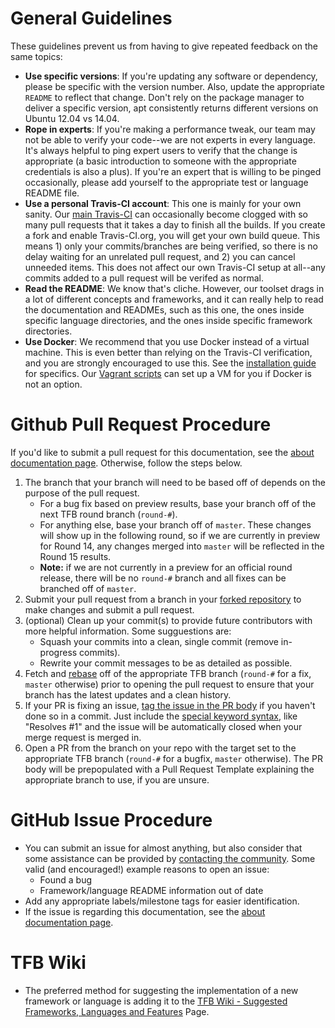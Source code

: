 # General Guidelines

These guidelines prevent us from having to give repeated feedback on 
the same topics: 

* __Use specific versions__: If you're updating any software or dependency, please be 
specific with the version number. Also, update the appropriate `README` to reflect 
that change. Don't rely on the package manager to deliver a specific version, apt 
consistently returns different versions on Ubuntu 12.04 vs 14.04.
* __Rope in experts__: If you're making a performance tweak, our team may not be 
able to verify your code--we are not experts in every language. It's always helpful 
to ping expert users to verify that the change is appropriate (a basic introduction
to someone with the appropriate credentials is also a plus). If you're an expert 
that is willing to be pinged occasionally, please add yourself to the appropriate test or
language README file. 
* __Use a personal Travis-CI account__: This one is mainly for your own sanity. Our 
[main Travis-CI](https://travis-ci.org/TechEmpower/FrameworkBenchmarks) can occasionally
become clogged with so many pull requests that it takes a day to finish all the 
builds. If you create a fork and enable Travis-CI.org, you will get your own 
build queue. This means 1) only your commits/branches are being verified, so there is 
no delay waiting for an unrelated pull request, and 2) you can cancel unneeded items. 
This does not affect our own Travis-CI setup at all--any commits added to a pull
request will be verifed as normal. 
* __Read the README__: We know that's cliche. However, our toolset drags in a lot of 
different concepts and frameworks, and it can really help to read the documentation and 
READMEs, such as this one, the ones inside specific language directories, and the
ones inside specific framework directories.
* __Use Docker__: We recommend that you use Docker instead of a
virtual machine. This is even better than relying on the Travis-CI verification, 
and you are strongly encouraged to use this. See the 
[installation guide](Installation-Guide) for specifics. Our [Vagrant scripts](Installation-Guide#quick-start-guide-vagrant) can set up a VM for you
if Docker is not an option.

# Github Pull Request Procedure

If you'd like to submit a pull request for this documentation, see the
[about documentation page](../About/Documentation). Otherwise, follow the steps
below.

1. The branch that your branch will need to be based off of depends on the
purpose of the pull request.
    * For a bug fix based on preview results, base your branch off of the 
    next TFB round branch (`round-#`).
    * For anything else, base your branch off of `master`. These changes will 
    show up in the following round, so if we are currently in preview for 
    Round 14, any changes merged into `master` will be reflected in the Round
     15 results.
    * __Note:__ if we are not currently in a preview for an official round
    release, there will be no `round-#` branch and all fixes can be branched
     off of `master`. 
2. Submit your pull request from a branch in your
[forked repository](https://help.github.com/articles/fork-a-repo/) to make
changes and submit a pull request.
3. (optional) Clean up your commit(s) to provide future contributors with more
helpful information. Some sugguestions are:
    * Squash your commits into a clean, single commit (remove in-progress
    commits).
    * Rewrite your commit messages to be as detailed as possible.
4. Fetch and [rebase](https://help.github.com/articles/about-git-rebase/) off
of the appropriate TFB branch (`round-#` for a fix, `master` otherwise) prior
to opening the pull request to ensure that your branch has the latest updates
and a clean history.
5. If your PR is fixing an issue,
[tag the issue in the PR body](https://github.com/blog/1506-closing-issues-via-pull-requests)
if you haven't done so in a commit. Just include the
[special keyword syntax](https://help.github.com/articles/closing-issues-via-commit-messages/),
like "Resolves #1" and the issue will be automatically closed when your merge
request is merged in.
6. Open a PR from the branch on your repo with the target set to the
appropriate TFB branch (`round-#` for a bugfix, `master` otherwise). The PR
body will be prepopulated with a Pull Request Template explaining the
appropriate branch to use, if you are unsure.

# GitHub Issue Procedure
* You can submit an issue for almost anything, but also consider that some assistance can 
be provided by [contacting the community](../Support/Converse). Some valid (and encouraged!) 
example reasons to open an issue:
    * Found a bug
    * Framework/language README information out of date
* Add any appropriate labels/milestone tags for easier identification.
* If the issue is regarding this documentation, see the
[about documentation page](../About/Documentation).

# TFB Wiki
* The preferred method for suggesting the implementation of a new framework or language is adding it to the [TFB Wiki - Suggested Frameworks, Languages and Features](https://github.com/TechEmpower/FrameworkBenchmarks/wiki/Suggested-Frameworks,-Languages-and-Features) Page. 

